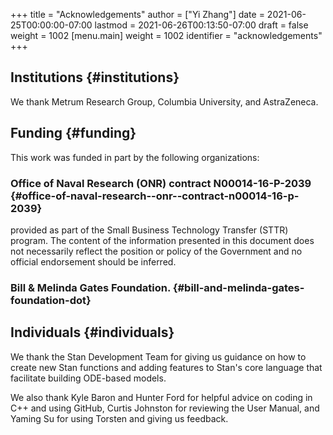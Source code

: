 +++
title = "Acknowledgements"
author = ["Yi Zhang"]
date = 2021-06-25T00:00:00-07:00
lastmod = 2021-06-26T00:13:50-07:00
draft = false
weight = 1002
[menu.main]
  weight = 1002
  identifier = "acknowledgements"
+++

## Institutions {#institutions}

We thank Metrum Research Group, Columbia University, and AstraZeneca.


## Funding {#funding}

This work was funded in part by the following organizations:


### Office of Naval Research (ONR) contract N00014-16-P-2039 {#office-of-naval-research--onr--contract-n00014-16-p-2039}

provided as part of the Small Business Technology Transfer (STTR)
program. The content of the information presented in this document
does not necessarily reflect the position or policy of the
Government and no official endorsement should be inferred.


### Bill & Melinda Gates Foundation. {#bill-and-melinda-gates-foundation-dot}


## Individuals {#individuals}

We thank the Stan Development Team for giving us guidance on how to
create new Stan functions and adding features to Stan's core language
that facilitate building ODE-based models.

We also thank Kyle Baron and Hunter Ford for helpful advice on coding
in C++ and using GitHub, Curtis Johnston for reviewing the User
Manual, and Yaming Su for using Torsten and giving us feedback.
